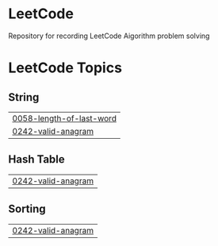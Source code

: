 # LeetCode
Repository for recording LeetCode Aigorithm problem solving

<!---LeetCode Topics Start-->
# LeetCode Topics
## String
|  |
| ------- |
| [0058-length-of-last-word](https://github.com/oo-Woogi/LeetCode/tree/master/0058-length-of-last-word) |
| [0242-valid-anagram](https://github.com/oo-Woogi/LeetCode/tree/master/0242-valid-anagram) |
## Hash Table
|  |
| ------- |
| [0242-valid-anagram](https://github.com/oo-Woogi/LeetCode/tree/master/0242-valid-anagram) |
## Sorting
|  |
| ------- |
| [0242-valid-anagram](https://github.com/oo-Woogi/LeetCode/tree/master/0242-valid-anagram) |
<!---LeetCode Topics End-->